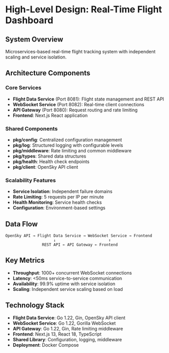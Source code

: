 # High-Level Design: Real-Time Flight Dashboard

## System Overview
Microservices-based real-time flight tracking system with independent scaling and service isolation.

## Architecture Components

### Core Services
- **Flight Data Service** (Port 8081): Flight state management and REST API
- **WebSocket Service** (Port 8082): Real-time client connections
- **API Gateway** (Port 8080): Request routing and rate limiting
- **Frontend**: Next.js React application

### Shared Components
- **pkg/config**: Centralized configuration management
- **pkg/log**: Structured logging with configurable levels
- **pkg/middleware**: Rate limiting and common middleware
- **pkg/types**: Shared data structures
- **pkg/health**: Health check endpoints
- **pkg/client**: OpenSky API client

### Scalability Features
- **Service Isolation**: Independent failure domains
- **Rate Limiting**: 5 requests per IP per minute
- **Health Monitoring**: Service health checks
- **Configuration**: Environment-based settings

## Data Flow
```
OpenSky API → Flight Data Service → WebSocket Service → Frontend
                     ↓                       ↑
                REST API ← API Gateway ← Frontend
```

## Key Metrics
- **Throughput**: 1000+ concurrent WebSocket connections
- **Latency**: <50ms service-to-service communication
- **Availability**: 99.9% uptime with service isolation
- **Scaling**: Independent service scaling based on load

## Technology Stack
- **Flight Data Service**: Go 1.22, Gin, OpenSky API client
- **WebSocket Service**: Go 1.22, Gorilla WebSocket
- **API Gateway**: Go 1.22, Gin, Rate limiting middleware
- **Frontend**: Next.js 13, React 18, TypeScript
- **Shared Library**: Configuration, logging, middleware
- **Deployment**: Docker Compose